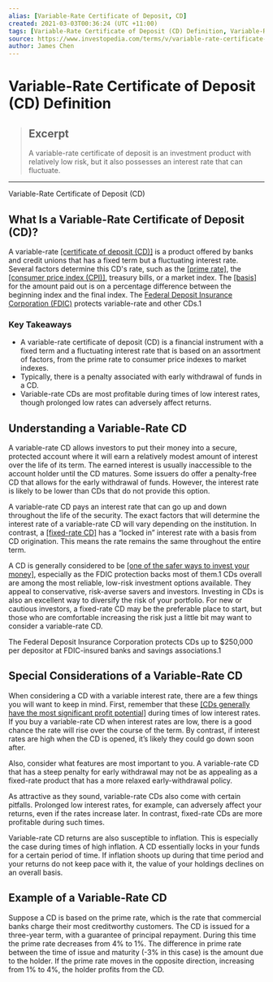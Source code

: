 ```yaml
---
alias: [Variable-Rate Certificate of Deposit, CD]
created: 2021-03-03T00:36:24 (UTC +11:00)
tags: [Variable-Rate Certificate of Deposit (CD) Definition, Variable-Rate Certificate of Deposit (CD)]
source: https://www.investopedia.com/terms/v/variable-rate-certificate-of-deposit.asp
author: James Chen
---
```


# Variable-Rate Certificate of Deposit (CD) Definition

> ## Excerpt
> A variable-rate certificate of deposit is an investment product with relatively low risk, but it also possesses an interest rate that can fluctuate.

---

Variable-Rate Certificate of Deposit (CD)
## What Is a Variable-Rate Certificate of Deposit (CD)?

A variable-rate [[certificate of deposit (CD)]](https://www.investopedia.com/terms/c/certificateofdeposit.asp) is a product offered by banks and credit unions that has a fixed term but a fluctuating interest rate. Several factors determine this CD's rate, such as the [[prime rate]](https://www.investopedia.com/terms/p/primerate.asp), the [[consumer price index (CPI)]](https://www.investopedia.com/terms/c/consumerpriceindex.asp), treasury bills, or a market index. The [[basis]](https://www.investopedia.com/terms/b/basis-value.asp) for the amount paid out is on a percentage difference between the beginning index and the final index. The [Federal Deposit Insurance Corporation (FDIC)](https://www.investopedia.com/terms/f/fdic.asp) protects variable-rate and other CDs.1

### Key Takeaways

-   A variable-rate certificate of deposit (CD) is a financial instrument with a fixed term and a fluctuating interest rate that is based on an assortment of factors, from the prime rate to consumer price indexes to market indexes.
-   Typically, there is a penalty associated with early withdrawal of funds in a CD.
-   Variable-rate CDs are most profitable during times of low interest rates, though prolonged low rates can adversely affect returns.

## Understanding a Variable-Rate CD

A variable-rate CD allows investors to put their money into a secure, protected account where it will earn a relatively modest amount of interest over the life of its term. The earned interest is usually inaccessible to the account holder until the CD matures. Some issuers do offer a penalty-free CD that allows for the early withdrawal of funds. However, the interest rate is likely to be lower than CDs that do not provide this option.

A variable-rate CD pays an interest rate that can go up and down throughout the life of the security. The exact factors that will determine the interest rate of a variable-rate CD will vary depending on the institution. In contrast, a [[fixed-rate CD]](https://www.investopedia.com/terms/f/fixed-rate-certificate-of-deposit.asp) has a “locked in” interest rate with a basis from CD origination. This means the rate remains the same throughout the entire term.

A CD is generally considered to be [[one of the safer ways to invest your money]](https://www.investopedia.com/terms/c/cd-ladder.asp), especially as the FDIC protection backs most of them.1 CDs overall are among the most reliable, low-risk investment options available. They appeal to conservative, risk-averse savers and investors. Investing in CDs is also an excellent way to diversify the risk of your portfolio. For new or cautious investors, a fixed-rate CD may be the preferable place to start, but those who are comfortable increasing the risk just a little bit may want to consider a variable-rate CD.

The Federal Deposit Insurance Corporation protects CDs up to $250,000 per depositor at FDIC-insured banks and savings associations.1

## Special Considerations of a Variable-Rate CD

When considering a CD with a variable interest rate, there are a few things you will want to keep in mind. First, remember that these [[CDs generally have the most significant profit potential]](https://www.investopedia.com/best-cd-rates-4770214) during times of low interest rates. If you buy a variable-rate CD when interest rates are low, there is a good chance the rate will rise over the course of the term. By contrast, if interest rates are high when the CD is opened, it’s likely they could go down soon after.

Also, consider what features are most important to you. A variable-rate CD that has a steep penalty for early withdrawal may not be as appealing as a fixed-rate product that has a more relaxed early-withdrawal policy.

As attractive as they sound, variable-rate CDs also come with certain pitfalls. Prolonged low interest rates, for example, can adversely affect your returns, even if the rates increase later. In contrast, fixed-rate CDs are more profitable during such times.

Variable-rate CD returns are also susceptible to inflation. This is especially the case during times of high inflation. A CD essentially locks in your funds for a certain period of time. If inflation shoots up during that time period and your returns do not keep pace with it, the value of your holdings declines on an overall basis.

## Example of a Variable-Rate CD

Suppose a CD is based on the prime rate, which is the rate that commercial banks charge their most creditworthy customers. The CD is issued for a three-year term, with a guarantee of principal repayment. During this time the prime rate decreases from 4% to 1%. The difference in prime rate between the time of issue and maturity (-3% in this case) is the amount due to the holder. If the prime rate moves in the opposite direction, increasing from 1% to 4%, the holder profits from the CD.

